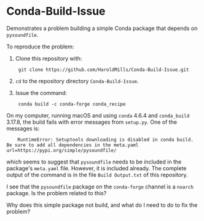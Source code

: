 # Conda-Build-Issue
Demonstrates a problem building a simple Conda package that depends on
`pysoundfile`.

To reproduce the problem:

1. Clone this repository with:

        git clone https://github.com/HaroldMills/Conda-Build-Issue.git
        
2. `cd` to the repository directory `Conda-Build-Issue`.

3. Issue the command:

        conda build -c conda-forge conda_recipe
        
On my computer, running macOS and using `conda` 4.6.4 and `conda_build` 3.17.8,
the build fails with error messages from `setup.py`. One of the messages is:

        RuntimeError: Setuptools downloading is disabled in conda build. Be sure to add all dependencies in the meta.yaml  url=https://pypi.org/simple/pysoundfile/

which seems to suggest that `pysoundfile` needs to be included in the
package's `meta.yaml` file. However, it is included already. The complete
output of the command is in the file `Build Output.txt` of this repository.

I see that the `pysoundfile` package on the `conda-forge` channel is a `noarch`
package. Is the problem related to this?

Why does this simple package not build, and what do I need to do to fix the
problem?

